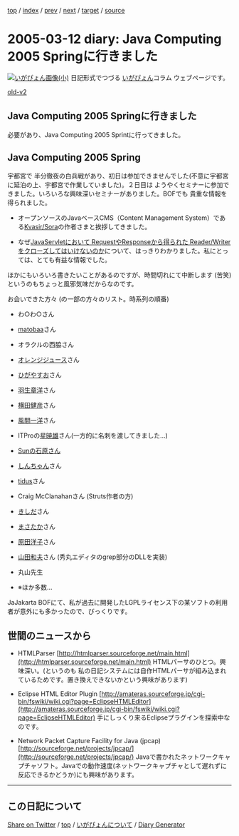 [top](../index.html) 
 / [index](index.html) 
 / [prev](ig050307.html) 
 / [next](ig050314.html) 
 / [target](https://igapyon.github.io/diary/2005/ig050312.html) 
 / [source](https://github.com/igapyon/diary/blob/gh-pages/2005/ig050312.html.src.md) 

2005-03-12 diary: Java Computing 2005 Springに行きました
=====================================================================================================
[![いがぴょん画像(小)](https://igapyon.github.io/diary/images/iga200306s.jpg "いがぴょん")](https://igapyon.github.io/diary/memo/memoigapyon.html) 日記形式でつづる [いがぴょん](https://igapyon.github.io/diary/memo/memoigapyon.html)コラム ウェブページです。

[old-v2](ig050312-orig.html)

## Java Computing 2005 Springに行きました

必要があり、Java Computing 2005 Sprintに行ってきました。


## Java Computing 2005 Spring

宇都宮で 半分徹夜の白兵戦があり、初日は参加できませんでした(不意に宇都宮に延泊の上、宇都宮で作業していました)。２日目は ようやくセミナーに参加できました。いろいろな興味深いセミナーがありました。BOFでも 貴重な情報を得られました。

* オープンソースのJavaベースCMS（Content Management System）である[Kvasir/Sora](http://www.kvasir-sora.org/)の作者さまと挨拶してきました。
  
* なぜ[JavaServletにおいて RequestやResponseから得られた Reader/Writerをクローズしてはいけないのか](../2004/ig040317.html)について、はっきりわかりました。私にとっては、とても有益な情報でした。

ほかにもいろいろ書きたいことがあるのですが、時間切れにて中断します (苦笑) というのもちょっと風邪気味だからなのです。

お会いできた方々 (の一部の方々のリスト。時系列の順番)

* わ○わ○さん
  
* [matobaa](http://matobaa.tdiary.net/)さん
  
* オラクルの西脇さん
  
* [オレンジジュース](http://homepage3.nifty.com/orange_juice/)さん
  
* [ひがやすお](http://d.hatena.ne.jp/higayasuo/)さん
  
* [羽生章洋](http://d.hatena.ne.jp/habuakihiro/)さん
  
* [横田健彦](http://www.kvasir-sora.org/)さん
  
* [風間一洋](http://www.ingrid.org/java/i18n/unicode.html)さん
* ITProの[星暁雄](http://blog.nikkeibp.co.jp/itpro/java/)さん(一方的に名刺を渡してきました…)
  
* [Sunの石原さん](http://blogs.sun.com/roller/page/chats/)
  
* [しんちゃん](http://d.hatena.ne.jp/shinchan55/)さん
  
* [tidus](http://tidus.ultimania.org/diary/)さん
  
* Craig McClanahanさん (Struts作者の方)
  
* [きしだ](http://www.fk.urban.ne.jp/home/kishida/)さん
  
* [まさたか](http://d.hatena.ne.jp/masataka_k/)さん
  
* [原田洋子](http://www.netpotlet.com/)さん
  
* [山田和夫](http://www.vector.co.jp/vpack/browse/person/an002597.html)さん (秀丸エディタのgrep部分のDLLを実装)
  
* 丸山先生
  
* ※ほか多数…

JaJakarta BOFにて、私が過去に開発したLGPLライセンス下の某ソフトの利用者が意外にも多かったので、びっくりです。

## 世間のニュースから

* HTMLParser
  [http://htmlparser.sourceforge.net/main.html](http://htmlparser.sourceforge.net/main.html)
  HTMLパーサのひとつ。興味深い。(というのも 私の日記システムには自作HTMLパーサが組み込まれているためです。置き換えできないかという興味があります)
  
* Eclipse HTML Editor Plugin
  [http://amateras.sourceforge.jp/cgi-bin/fswiki/wiki.cgi?page=EclipseHTMLEditor](http://amateras.sourceforge.jp/cgi-bin/fswiki/wiki.cgi?page=EclipseHTMLEditor)
  手にしっくり来るEclipseプラグインを探索中なのです。
  
* Network Packet Capture Facility for Java (jpcap)
  [http://sourceforge.net/projects/jpcap/](http://sourceforge.net/projects/jpcap/)
  Javaで書かれたネットワークキャプチャソフト。Javaでの動作速度(ネットワークキャプチャとして遅れずに反応できるかどうか)にも興味があります。


----------------------------------------------------------------------------------------------------

## この日記について

[Share on Twitter](https://twitter.com/intent/tweet?hashtags=igapyon%2Cdiary%2C%E3%81%84%E3%81%8C%E3%81%B4%E3%82%87%E3%82%93&text=Java+Computing+2005+Spring%E3%81%AB%E8%A1%8C%E3%81%8D%E3%81%BE%E3%81%97%E3%81%9F&url=https%3A%2F%2Figapyon.github.io%2Fdiary%2F2005%2Fig050312.html) / [top](../index.html) / [いがぴょんについて](https://igapyon.github.io/diary/memo/memoigapyon.html) / [Diary Generator](https://github.com/igapyon/igapyonv3)
